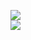 [![](https://img.shields.io/badge/Made%20With-Github%20Spray-lightgrey.svg?style=for-the-badge&logo=github)](https://github.com/Annihil/github-spray#446)  
[![](https://i.imgur.com/2DrTn0Z.gif)](https://github.com/Annihil/github-spray)